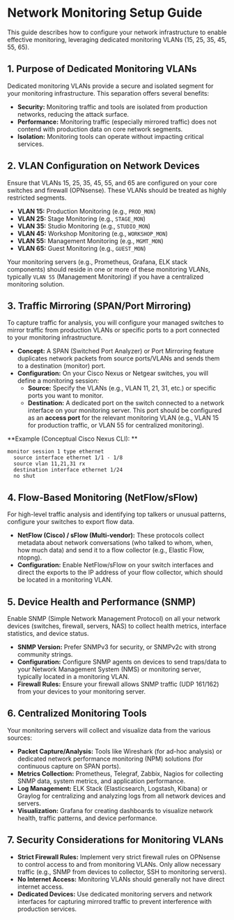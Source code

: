 # Network Monitoring Setup Guide

This guide describes how to configure your network infrastructure to enable effective monitoring, leveraging dedicated monitoring VLANs (15, 25, 35, 45, 55, 65).

## 1. Purpose of Dedicated Monitoring VLANs

Dedicated monitoring VLANs provide a secure and isolated segment for your monitoring infrastructure. This separation offers several benefits:

*   **Security:** Monitoring traffic and tools are isolated from production networks, reducing the attack surface.
*   **Performance:** Monitoring traffic (especially mirrored traffic) does not contend with production data on core network segments.
*   **Isolation:** Monitoring tools can operate without impacting critical services.

## 2. VLAN Configuration on Network Devices

Ensure that VLANs 15, 25, 35, 45, 55, and 65 are configured on your core switches and firewall (OPNsense). These VLANs should be treated as highly restricted segments.

*   **VLAN 15:** Production Monitoring (e.g., `PROD_MON`)
*   **VLAN 25:** Stage Monitoring (e.g., `STAGE_MON`)
*   **VLAN 35:** Studio Monitoring (e.g., `STUDIO_MON`)
*   **VLAN 45:** Workshop Monitoring (e.g., `WORKSHOP_MON`)
*   **VLAN 55:** Management Monitoring (e.g., `MGMT_MON`)
*   **VLAN 65:** Guest Monitoring (e.g., `GUEST_MON`)

Your monitoring servers (e.g., Prometheus, Grafana, ELK stack components) should reside in one or more of these monitoring VLANs, typically `VLAN 55` (Management Monitoring) if you have a centralized monitoring solution.

## 3. Traffic Mirroring (SPAN/Port Mirroring)

To capture traffic for analysis, you will configure your managed switches to mirror traffic from production VLANs or specific ports to a port connected to your monitoring infrastructure.

*   **Concept:** A SPAN (Switched Port Analyzer) or Port Mirroring feature duplicates network packets from source ports/VLANs and sends them to a destination (monitor) port.
*   **Configuration:** On your Cisco Nexus or Netgear switches, you will define a monitoring session:
    *   **Source:** Specify the VLANs (e.g., VLAN 11, 21, 31, etc.) or specific ports you want to monitor.
    *   **Destination:** A dedicated port on the switch connected to a network interface on your monitoring server. This port should be configured as an **access port** for the relevant monitoring VLAN (e.g., VLAN 15 for production traffic, or VLAN 55 for centralized monitoring).

**Example (Conceptual Cisco Nexus CLI):
**
```cli
monitor session 1 type ethernet
  source interface ethernet 1/1 - 1/8
  source vlan 11,21,31 rx
  destination interface ethernet 1/24
  no shut
```

## 4. Flow-Based Monitoring (NetFlow/sFlow)

For high-level traffic analysis and identifying top talkers or unusual patterns, configure your switches to export flow data.

*   **NetFlow (Cisco) / sFlow (Multi-vendor):** These protocols collect metadata about network conversations (who talked to whom, when, how much data) and send it to a flow collector (e.g., Elastic Flow, ntopng).
*   **Configuration:** Enable NetFlow/sFlow on your switch interfaces and direct the exports to the IP address of your flow collector, which should be located in a monitoring VLAN.

## 5. Device Health and Performance (SNMP)

Enable SNMP (Simple Network Management Protocol) on all your network devices (switches, firewall, servers, NAS) to collect health metrics, interface statistics, and device status.

*   **SNMP Version:** Prefer SNMPv3 for security, or SNMPv2c with strong community strings.
*   **Configuration:** Configure SNMP agents on devices to send traps/data to your Network Management System (NMS) or monitoring server, typically located in a monitoring VLAN.
*   **Firewall Rules:** Ensure your firewall allows SNMP traffic (UDP 161/162) from your devices to your monitoring server.

## 6. Centralized Monitoring Tools

Your monitoring servers will collect and visualize data from the various sources:

*   **Packet Capture/Analysis:** Tools like Wireshark (for ad-hoc analysis) or dedicated network performance monitoring (NPM) solutions (for continuous capture on SPAN ports).
*   **Metrics Collection:** Prometheus, Telegraf, Zabbix, Nagios for collecting SNMP data, system metrics, and application performance.
*   **Log Management:** ELK Stack (Elasticsearch, Logstash, Kibana) or Graylog for centralizing and analyzing logs from all network devices and servers.
*   **Visualization:** Grafana for creating dashboards to visualize network health, traffic patterns, and device performance.

## 7. Security Considerations for Monitoring VLANs

*   **Strict Firewall Rules:** Implement very strict firewall rules on OPNsense to control access to and from monitoring VLANs. Only allow necessary traffic (e.g., SNMP from devices to collector, SSH to monitoring servers).
*   **No Internet Access:** Monitoring VLANs should generally not have direct internet access.
*   **Dedicated Devices:** Use dedicated monitoring servers and network interfaces for capturing mirrored traffic to prevent interference with production services.
